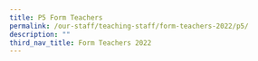 ```yaml
---
title: P5 Form Teachers
permalink: /our-staff/teaching-staff/form-teachers-2022/p5/
description: ""
third_nav_title: Form Teachers 2022
---
```


